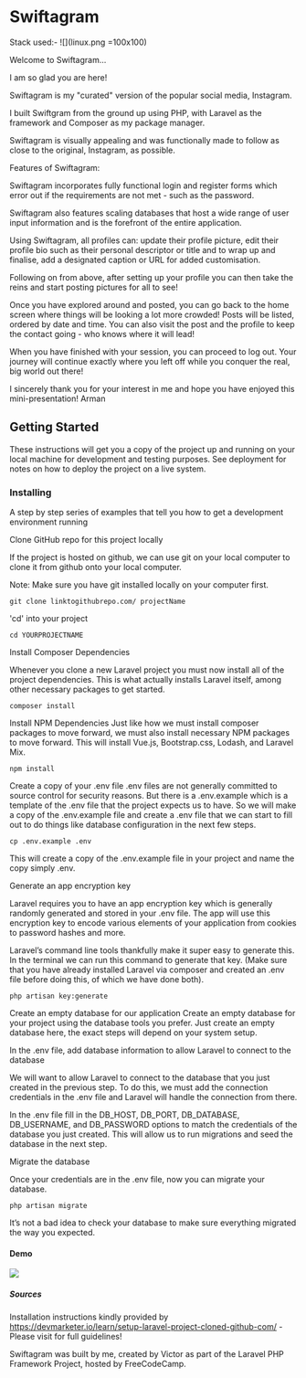 # Swiftagram

Stack used:- ![](linux.png =100x100)


Welcome to Swiftagram...

I am so glad you are here!


Swiftagram is my "curated" version of the popular social media, Instagram.

I built Swiftgram from the ground up using PHP, with Laravel as the framework and Composer as my package manager.

Swiftagram is visually appealing and was functionally made to follow as close to the original, Instagram, as possible.

Features of Swiftagram:

Swiftagram incorporates fully functional login and register forms which error out if the requirements are not met - such as the password.

Swiftagram also features scaling databases that host a wide range of user input information and is the forefront of the entire application.

Using Swiftagram, all profiles can: update their profile picture, edit their profile bio such as their personal
descriptor or title and to wrap up and finalise, add a designated caption or URL for added customisation.

Following on from above, after setting up your profile you can then take the reins and start posting pictures for all to see!

Once you have explored around and posted, you can go back to the home screen where things will be looking a lot more crowded!
Posts will be listed, ordered by date and time. You can also visit the post and the profile to keep the contact going - who knows
where it will lead! 

When you have finished with your session, you can proceed to log out. Your journey will continue exactly where you left off while you conquer
the real, big world out there!

I sincerely thank you for your interest in me and hope you have enjoyed this mini-presentation!
Arman


## Getting Started

These instructions will get you a copy of the project up and running on your local machine for development and testing purposes. See deployment for notes on how to deploy the project on a live system.

### Installing

A step by step series of examples that tell you how to get a development environment running

Clone GitHub repo for this project locally

If the project is hosted on github, we can use git on your local computer to clone it from github onto your local computer.

Note: Make sure you have git installed locally on your computer first.

```
git clone linktogithubrepo.com/ projectName
```

'cd' into your project

```
cd YOURPROJECTNAME
```

Install Composer Dependencies

Whenever you clone a new Laravel project you must now install all of the project dependencies. 
This is what actually installs Laravel itself, among other necessary packages to get started.

```
composer install
```

Install NPM Dependencies
Just like how we must install composer packages to move forward, we must also install necessary NPM packages to move forward. 
This will install Vue.js, Bootstrap.css, Lodash, and Laravel Mix.
```
npm install
```

Create a copy of your .env file
.env files are not generally committed to source control for security reasons. But there is a .env.example which is a template of the .env file that the project expects us to have. 
So we will make a copy of the .env.example file and create a .env file that we can start to fill out to do things like database configuration in the next few steps.

```
cp .env.example .env
```

This will create a copy of the .env.example file in your project and name the copy simply .env.


Generate an app encryption key

Laravel requires you to have an app encryption key which is generally randomly generated and stored in your .env file.
The app will use this encryption key to encode various elements of your application from cookies to password hashes and more.

Laravel’s command line tools thankfully make it super easy to generate this. 
In the terminal we can run this command to generate that key. (Make sure that you have already installed Laravel via composer and created an .env file before doing this, of which we have done both).
```
php artisan key:generate
```


Create an empty database for our application
Create an empty database for your project using the database tools you prefer. 
Just create an empty database here, the exact steps will depend on your system setup.



In the .env file, add database information to allow Laravel to connect to the database

We will want to allow Laravel to connect to the database that you just created in the previous step. 
To do this, we must add the connection credentials in the .env file and Laravel will handle the connection from there.

In the .env file fill in the DB_HOST, DB_PORT, DB_DATABASE, DB_USERNAME, and DB_PASSWORD options to match the credentials of the database you just created. 
This will allow us to run migrations and seed the database in the next step.



Migrate the database

Once your credentials are in the .env file, now you can migrate your database.
```
php artisan migrate
```
It’s not a bad idea to check your database to make sure everything migrated the way you expected.


#### Demo
![](trillo.gif)






##### Sources

Installation instructions kindly provided by https://devmarketer.io/learn/setup-laravel-project-cloned-github-com/ - Please visit for full guidelines!

Swiftagram was built by me, created by Victor as part of the Laravel PHP Framework Project, hosted by FreeCodeCamp.



